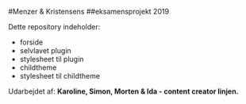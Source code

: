 #Menzer & Kristensens 
##eksamensprojekt 2019

Dette repository indeholder:
+ forside
+ selvlavet plugin
+ stylesheet til plugin
+ childtheme
+ stylesheet til childtheme

Udarbejdet af: 
**Karoline, Simon, Morten & Ida - content creator linjen.**





